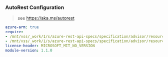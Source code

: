 ### AutoRest Configuration

> see https://aka.ms/autorest

``` yaml
azure-arm: true
require:
- /mnt/vss/_work/1/s/azure-rest-api-specs/specification/advisor/resource-manager/readme.md
- /mnt/vss/_work/1/s/azure-rest-api-specs/specification/advisor/resource-manager/readme.go.md
license-header: MICROSOFT_MIT_NO_VERSION
module-version: 1.1.0
```